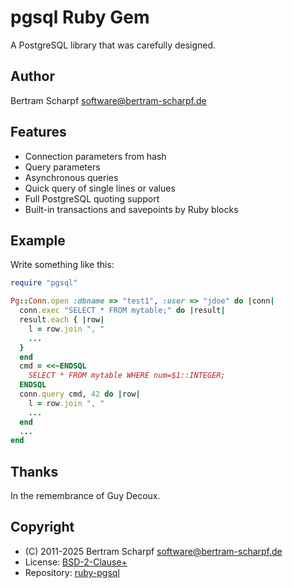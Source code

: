 # pgsql Ruby Gem

A PostgreSQL library that was carefully designed.


## Author

Bertram Scharpf <software@bertram-scharpf.de>


## Features

  * Connection parameters from hash
  * Query parameters
  * Asynchronous queries
  * Quick query of single lines or values
  * Full PostgreSQL quoting support
  * Built-in transactions and savepoints by Ruby blocks


## Example

Write something like this:

```ruby
require "pgsql"

Pg::Conn.open :dbname => "test1", :user => "jdoe" do |conn|
  conn.exec "SELECT * FROM mytable;" do |result|
  result.each { |row|
    l = row.join ", "
    ...
  }
  end
  cmd = <<~ENDSQL
    SELECT * FROM mytable WHERE num=$1::INTEGER;
  ENDSQL
  conn.query cmd, 42 do |row|
    l = row.join ", "
    ...
  end
  ...
end
```


## Thanks

In the remembrance of Guy Decoux.


## Copyright

  * (C) 2011-2025 Bertram Scharpf <software@bertram-scharpf.de>
  * License: [BSD-2-Clause+](./LICENSE)
  * Repository: [ruby-pgsql](https://github.com/BertramScharpf/ruby-pgsql)

